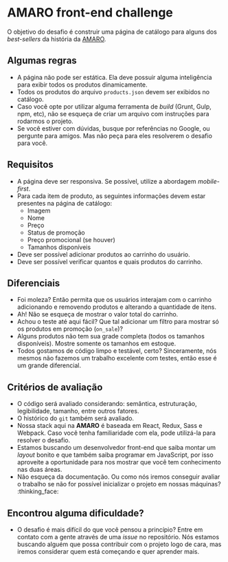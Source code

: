 # AMARO front-end challenge

O objetivo do desafio é construir uma página de catálogo para alguns dos _best-sellers_ da história da [AMARO](https://amaro.com).

## Algumas regras

- A página não pode ser estática. Ela deve possuir alguma inteligência para exibir todos os produtos dinamicamente.
- Todos os produtos do arquivo `products.json` devem ser exibidos no catálogo.
- Caso você opte por utilizar alguma ferramenta de _build_ (Grunt, Gulp, npm, etc), não se esqueça de criar um arquivo com instruções para rodarmos o projeto.
- Se você estiver com dúvidas, busque por referências no Google, ou pergunte para amigos. Mas não peça para eles resolverem o desafio para você.

## Requisitos

- A página deve ser responsiva. Se possível, utilize a abordagem _mobile-first_.
- Para cada item de produto, as seguintes informações devem estar presentes na página de catálogo:
    - Imagem
    - Nome
    - Preço
    - Status de promoção
    - Preço promocional (se houver)
    - Tamanhos disponíveis
- Deve ser possível adicionar produtos ao carrinho do usuário.
- Deve ser possível verificar quantos e quais produtos do carrinho.

## Diferenciais

- Foi moleza? Então permita que os usuários interajam com o carrinho adicionando e removendo produtos e alterando a quantidade de itens.
- Ah! Não se esqueça de mostrar o valor total do carrinho.
- Achou o teste até aqui fácil? Que tal adicionar um filtro para mostrar só os produtos em promoção (`on_sale`)?
- Alguns produtos não tem sua grade completa (todos os tamanhos disponíveis). Mostre somente os tamanhos em estoque.
- Todos gostamos de código limpo e testável, certo? Sinceramente, nós mesmos não fazemos um trabalho excelente com testes, então esse é um grande diferencial.

## Critérios de avaliação

- O código será avaliado considerando: semântica, estruturação, legibilidade, tamanho, entre outros fatores.
- O histórico do `git` também será avaliado.
- Nossa stack aqui na **AMARO** é baseada em React, Redux, Sass e Webpack. Caso você tenha familiaridade com ela, pode utilizá-la para resolver o desafio.
- Estamos buscando um desenvolvedor front-end que saiba montar um _layout_ bonito e que também saiba programar em JavaScript, por isso aproveite a oportunidade para nos mostrar que você tem conhecimento nas duas áreas.
- Não esqueça da documentação. Ou como nós iremos conseguir avaliar o trabalho se não for possível inicializar o projeto em nossas máquinas? :thinking_face:

## Encontrou alguma dificuldade?

- O desafio é mais difícil do que você pensou a princípio? Entre em contato com a gente através de uma _issue_ no repositório. Nós estamos buscando alguém que possa contribuir com o projeto logo de cara, mas iremos considerar quem está começando e quer aprender mais.
